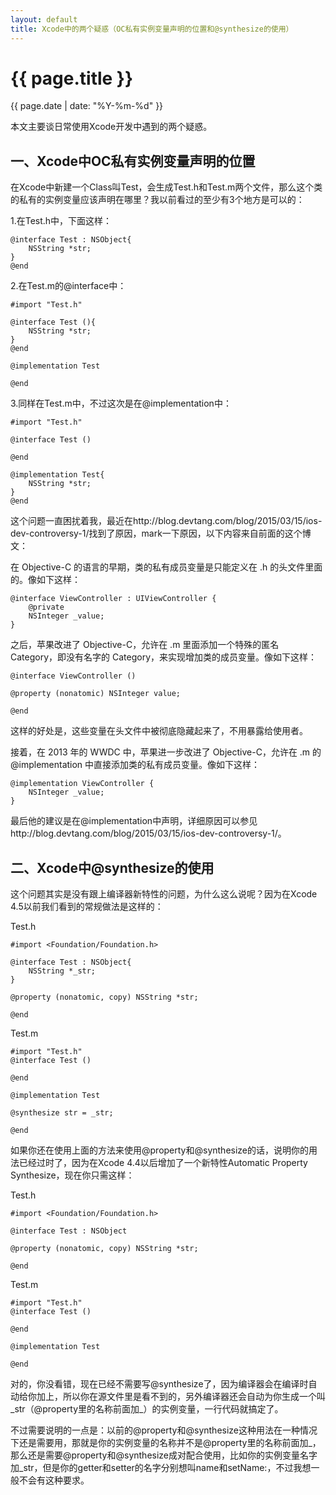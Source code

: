 ```yaml
---
layout: default
title: Xcode中的两个疑惑（OC私有实例变量声明的位置和@synthesize的使用）
---
```

{{ page.title }}
=============
{{ page.date | date: "%Y-%m-%d" }}

本文主要谈日常使用Xcode开发中遇到的两个疑惑。

一、Xcode中OC私有实例变量声明的位置
-------------

在Xcode中新建一个Class叫Test，会生成Test.h和Test.m两个文件，那么这个类的私有的实例变量应该声明在哪里？我以前看过的至少有3个地方是可以的：

1.在Test.h中，下面这样：

    @interface Test : NSObject{
        NSString *str;
    }
    @end

2.在Test.m的@interface中：

    #import "Test.h"

	@interface Test (){
        NSString *str;
	}
	@end

	@implementation Test

	@end

3.同样在Test.m中，不过这次是在@implementation中：

	#import "Test.h"

	@interface Test ()

	@end

	@implementation Test{
	    NSString *str;
	}
	@end

这个问题一直困扰着我，最近在http://blog.devtang.com/blog/2015/03/15/ios-dev-controversy-1/找到了原因，mark一下原因，以下内容来自前面的这个博文：

在 Objective-C 的语言的早期，类的私有成员变量是只能定义在 .h 的头文件里面的。像如下这样：

	@interface ViewController : UIViewController {
        @private
        NSInteger _value;
	}

之后，苹果改进了 Objective-C，允许在 .m 里面添加一个特殊的匿名 Category，即没有名字的 Category，来实现增加类的成员变量。像如下这样：

	@interface ViewController ()

	@property (nonatomic) NSInteger value;

	@end

这样的好处是，这些变量在头文件中被彻底隐藏起来了，不用暴露给使用者。

接着，在 2013 年的 WWDC 中，苹果进一步改进了 Objective-C，允许在 .m 的 @implementation 中直接添加类的私有成员变量。像如下这样：

	@implementation ViewController {
        NSInteger _value;
	}

最后他的建议是在@implementation中声明，详细原因可以参见http://blog.devtang.com/blog/2015/03/15/ios-dev-controversy-1/。

二、Xcode中@synthesize的使用
-------------

这个问题其实是没有跟上编译器新特性的问题，为什么这么说呢？因为在Xcode 4.5以前我们看到的常规做法是这样的：

Test.h

	#import <Foundation/Foundation.h>

	@interface Test : NSObject{
        NSString *_str;
	}

	@property (nonatomic, copy) NSString *str;

	@end

Test.m

	#import "Test.h"
	@interface Test ()

	@end

	@implementation Test

	@synthesize str = _str;

	@end

如果你还在使用上面的方法来使用@property和@synthesize的话，说明你的用法已经过时了，因为在Xcode 4.4以后增加了一个新特性Automatic Property Synthesize，现在你只需这样：

Test.h

	#import <Foundation/Foundation.h>

	@interface Test : NSObject

	@property (nonatomic, copy) NSString *str;

	@end

Test.m

	#import "Test.h"
	@interface Test ()

	@end

	@implementation Test

	@end

对的，你没看错，现在已经不需要写@synthesize了，因为编译器会在编译时自动给你加上，所以你在源文件里是看不到的，另外编译器还会自动为你生成一个叫_str（@property里的名称前面加_）的实例变量，一行代码就搞定了。

不过需要说明的一点是：以前的@property和@synthesize这种用法在一种情况下还是需要用，那就是你的实例变量的名称并不是@property里的名称前面加_，那么还是需要@property和@synthesize成对配合使用，比如你的实例变量名字加_str，但是你的getter和setter的名字分别想叫name和setName:，不过我想一般不会有这种要求。

